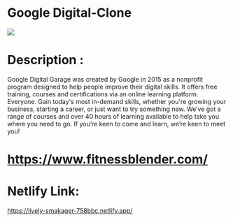 # Google Digital-Clone
 <image src="https://i.ibb.co/68G2wsS/google-digital.png"></image>

# Description :
Google Digital Garage was created by Google in 2015 as a nonprofit program designed to help people improve their digital skills. It offers free training, courses and certifications via an online learning platform.
Everyone. Gain today's most in-demand skills, whether you're growing your business, starting a career, or just want to try something new. We’ve got a range of courses and over 40 hours of learning available to help take you where you need to go. If you’re keen to come and learn, we’re keen to meet you!
# https://www.fitnessblender.com/

# Netlify Link:
https://lively-smakager-758bbc.netlify.app/
